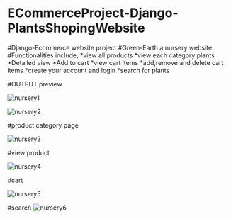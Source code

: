 # ECommerceProject-Django-PlantsShopingWebsite
#Django-Ecommerce website project 
#Green-Earth a nursery website 
#Functionalities include,
      *view all products
      *view each category plants
      *Detailed view
      *Add to cart
      *view cart items
      *add,remove and delete cart items
      *create your account and login
      *search for plants
      
  
#OUTPUT preview 



![nursery1](https://github.com/sunandasubash/ECommerceProject-Django-PlantsShopingWebsite/assets/48945854/e2375d5c-e0f4-4e3a-a9b1-4e88ce55b4e9)


![nursery2](https://github.com/sunandasubash/ECommerceProject-Django-PlantsShopingWebsite/assets/48945854/c8fb9e7a-5e97-4656-9ecb-46210500b709)

#product category page


![nursery3](https://github.com/sunandasubash/ECommerceProject-Django-PlantsShopingWebsite/assets/48945854/077ec241-a26d-42f6-81d4-25e968ff8c4b)

#view product


![nursery4](https://github.com/sunandasubash/ECommerceProject-Django-PlantsShopingWebsite/assets/48945854/76d59585-bbe5-45d0-a15c-6c2786509099)

#cart

![nursery5](https://github.com/sunandasubash/ECommerceProject-Django-PlantsShopingWebsite/assets/48945854/cc93a500-6ca7-44f2-88b5-aa707813e1be)

#search
![nursery6](https://github.com/sunandasubash/ECommerceProject-Django-PlantsShopingWebsite/assets/48945854/bdb29420-e8e7-4ed2-8b58-d4610bb5cdb5)


